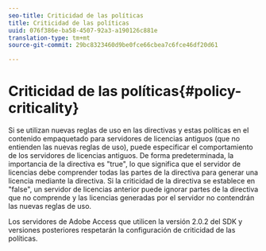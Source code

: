 ```yaml
---
seo-title: Criticidad de las políticas
title: Criticidad de las políticas
uuid: 076f386e-ba58-4507-92a3-a190126c881e
translation-type: tm+mt
source-git-commit: 29bc8323460d9be0fce66cbea7c6fce46df20d61

---
```



# Criticidad de las políticas{#policy-criticality}

Si se utilizan nuevas reglas de uso en las directivas y estas políticas en el contenido empaquetado para servidores de licencias antiguos (que no entienden las nuevas reglas de uso), puede especificar el comportamiento de los servidores de licencias antiguos. De forma predeterminada, la importancia de la directiva es &quot;true&quot;, lo que significa que el servidor de licencias debe comprender todas las partes de la directiva para generar una licencia mediante la directiva. Si la criticidad de la directiva se establece en &quot;false&quot;, un servidor de licencias anterior puede ignorar partes de la directiva que no comprende y las licencias generadas por el servidor no contendrán las nuevas reglas de uso.

Los servidores de Adobe Access que utilicen la versión 2.0.2 del SDK y versiones posteriores respetarán la configuración de criticidad de las políticas.
